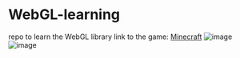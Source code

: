 # WebGL-learning
repo to learn the WebGL library
link to the game: [Minecraft](https://mikeshlapakov.github.io/WebGL-learning/)
![image](https://github.com/user-attachments/assets/723dae21-cb91-4f45-8152-a6a94d58e219)
![image](https://github.com/user-attachments/assets/ae3b92d2-7588-4377-91e0-e059f5b9af7b)
